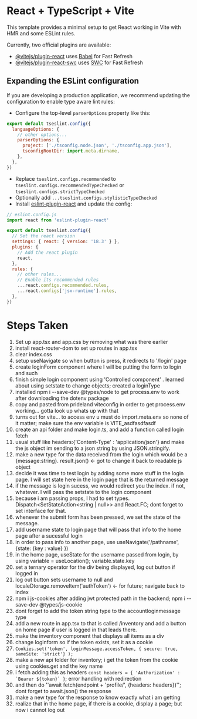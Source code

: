# React + TypeScript + Vite

This template provides a minimal setup to get React working in Vite with HMR and some ESLint rules.

Currently, two official plugins are available:

- [@vitejs/plugin-react](https://github.com/vitejs/vite-plugin-react/blob/main/packages/plugin-react/README.md) uses [Babel](https://babeljs.io/) for Fast Refresh
- [@vitejs/plugin-react-swc](https://github.com/vitejs/vite-plugin-react-swc) uses [SWC](https://swc.rs/) for Fast Refresh

## Expanding the ESLint configuration

If you are developing a production application, we recommend updating the configuration to enable type aware lint rules:

- Configure the top-level `parserOptions` property like this:

```js
export default tseslint.config({
  languageOptions: {
    // other options...
    parserOptions: {
      project: ['./tsconfig.node.json', './tsconfig.app.json'],
      tsconfigRootDir: import.meta.dirname,
    },
  },
})
```

- Replace `tseslint.configs.recommended` to `tseslint.configs.recommendedTypeChecked` or `tseslint.configs.strictTypeChecked`
- Optionally add `...tseslint.configs.stylisticTypeChecked`
- Install [eslint-plugin-react](https://github.com/jsx-eslint/eslint-plugin-react) and update the config:

```js
// eslint.config.js
import react from 'eslint-plugin-react'

export default tseslint.config({
  // Set the react version
  settings: { react: { version: '18.3' } },
  plugins: {
    // Add the react plugin
    react,
  },
  rules: {
    // other rules...
    // Enable its recommended rules
    ...react.configs.recommended.rules,
    ...react.configs['jsx-runtime'].rules,
  },
})
```
# Steps Taken
1. Set up app.tsx and app.css by removing what was there earlier
2. install react-router-dom to set up routes in app.tsx
3. clear index.css
4. setup useNavigate so when button is press, it redirects to '/login' page
5. create loginForm component where I will be putting the form to login and such
6. finish simple login component using 'Controlled component' . learned about using setstate to change objects; created a loginType
7. installed npm i --save-dev @types/node to get process.env to work after downloading the dotenv package
8. copy and pasted from prideland viteconfig in order to get process.env working... gotta look up whats up with that
9. turns out for vite... to access env u must do import.meta.env so none of it matter; make sure the env variable is VITE_asdfasdfasdf
10. create an api folder and make login.ts, and add a function called login fetch
11. usual stuff like headers:{'Content-Type' : 'application/json'} and make the js object im sending to a json string by using JSON.stringify.
12. make a new type for the data received from the login which would be a {message:string}. result.json() <- got to change it back to readable js object
13. decide it was time to test login by adding some more stuff in the login page. I will set state here in the login page that is the returned message
14. if the message is login sucess, we would redirect you the index. if not, whatever. I will pass the setstate to the login component
15. because i am passing props, I had to set types. Dispatch<SetStateAction<string | null>> and React.FC<Props>; dont forget to set interface for that.
16. whenever the submit form has been pressed, we set the state of the message.
17. add username state to login page that will pass that info to the home page after a sucessful login
18. in order to pass info to another page, use useNavigate('/pathname', {state: {key : value} })
19. in the home page, useState for the username passed from login, by using variable = useLocation(); variable.state.key
20. set a ternary operator for the div being displayed, log out button if logged in
21. log out button sets username to null and localeDtorage.removeItem('authToken') <- for future; navigate back to index
22. npm i js-cookies after adding jwt protected path in the backend; npm i --save-dev @types/js-cookie
23. dont forget to add the token string type to the accountloginmessage type
24. add a new route in app.tsx to that is called /inventory and add a button on home page if user is logged in that leads there.
25. make the inventory component that displays all items as a div
26. change loginform so if the token exists, set it as a cookie
27. ``Cookies.set('token', loginMessage.accessToken, { secure: true, sameSite: 'strict'} );``
28. make a new api folder for inventory; i get the token from the cookie using cookies.get and the key name
29. i fetch adding this as headers ``const headers = { 'Authorization' : `Bearer ${token}` }``; error handling with redirection
30. and then do ''await fetch(endpoint + 'profile/', {headers: headers})''; dont forget to await.json() the response
31. make a new type for the response to know exactly what i am getting
32. realize that in the home page, if there is a cookie, display a page; but now i cannot log out